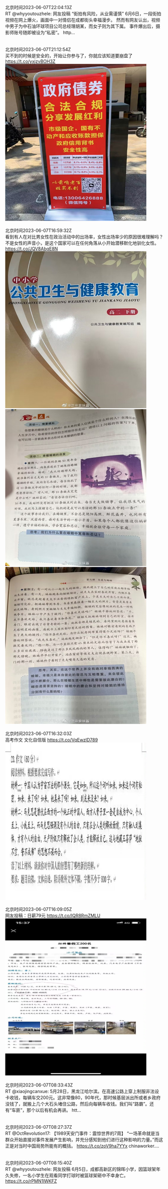 北京时间2023-06-07T22:04:13Z<br>RT @whyyoutouzhele: 网友投稿
“街拍有风险，从业需谨慎”
6月6日，一段街拍视频在网上爆火，画面中一对情侣在成都街头幸福漫步。
然而有网友认出，视频中男子为中石油环球项目公司总经理胡某，而女子则为其下属。
事件爆出后，摄影师账号随即被设为“私密”。 http…<br><br><br>北京时间2023-06-07T21:12:54Z<br>买不到的时候是安全的，开始让你参与了，你就应该知道要崩盘了 https://t.co/yxjzvBOH3Z<br><img src='/temp/image/2023/t-Month-6/1666433049129803776_0.jpg' width='450' height='500'><br><br>北京时间2023-06-07T16:59:32Z<br>看到有人在对比男女性在政治活动中的出场率，女性出场率少的原因很难理解吗？不是女性的声音小，是这个国家可以在任何角落从小开始潜移默化地驯化女性。 https://t.co/JQV8AbqE8N<br><img src='/temp/image/2023/t-Month-6/1666369288746434562_0.jpg' width='450' height='500'><img src='/temp/image/2023/t-Month-6/1666369288746434562_1.jpg' width='450' height='500'><img src='/temp/image/2023/t-Month-6/1666369288746434562_2.jpg' width='450' height='500'><br><br>北京时间2023-06-07T16:32:03Z<br>高考作文 文化自信版 https://t.co/VqEwzlD789<br><img src='/temp/image/2023/t-Month-6/1666362372620173314_0.jpg' width='450' height='500'><br><br>北京时间2023-06-07T16:09:05Z<br>网友投稿：日薪79元 https://t.co/IQR8RmZMLU<br><img src='/temp/image/2023/t-Month-6/1666356592923803648_0.jpg' width='450' height='500'><br><br>北京时间2023-06-07T08:33:43Z<br>RT @xiaojingcanxue: 5月28日，黑龙江哈尔滨。在高速公路上穿上制服非法设卡收钱，每辆车交200元。这非常像80，90年代，那时候基层派出所或者乡政府没钱了，就搬上几个大石头堵住公路，然后向每辆车收钱。我们叫“路霸”。还有“车匪”，那个以后有机会再讲。 htt…<br><br><br>北京时间2023-06-07T08:27:37Z<br>RT @OctRevolution17: 【1989天安门事件：震惊世界的7周】
“一场革命就是当群众开始直接对事件发展产生影响，并充分感知到他们进行这种影响的力量。”而这正是对当时中国局势所能有的概括。
https://t.co/zoV9ha7YYx
chinaworker.…<br><br><br>北京时间2023-06-07T08:15:40Z<br>RT @whyyoutouzhele: 网友投稿
6月5日，成都高新区的锦晖小学，因篮球架年久失修，一名小学生在观看同学打球时被篮球架砸中不幸身亡。 https://t.co/rPMN1lWKFZ<br><br><br>